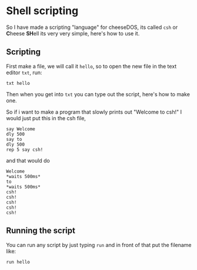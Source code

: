# Shell scripting

So I have made a scripting "language" for cheeseDOS, its called `csh` or **C**heese **SH**ell its very very simple, here's how to use it.

## Scripting

First make a file, we will call it `hello`, so to open the new file in the text editor `txt`, run:

```
txt hello
```

Then when you get into `txt` you can type out the script, here's how to make one.

So if i want to make a program that slowly prints out "Welcome to csh!" I would just put this in the csh file,

```
say Welcome
dly 500
say to
dly 500
rep 5 say csh!
```

and that would do

```
Welcome
*waits 500ms*
to
*waits 500ms*
csh!
csh!
csh!
csh!
csh!
```

## Running the script
You can run any script by just typing `run` and in front of that put the filename like:

```
run hello
```
